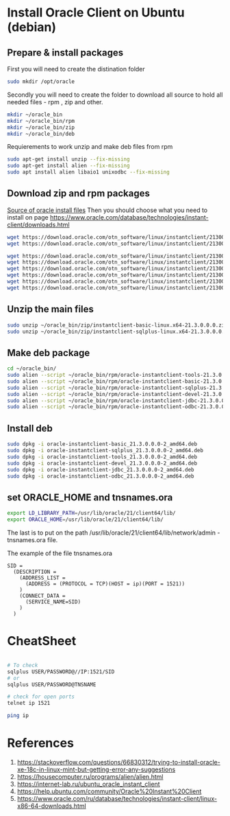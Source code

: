  # Install Oracle Client on Ubuntu (debian)
 
## Prepare & install packages 
First you will need to create the distination folder 
 ```bash
sudo mkdir /opt/oracle
 ```

Secondly you will need to create the folder to download all source to hold all needed files - rpm , zip and other. 
 ```bash
mkdir ~/oracle_bin 
mkdir ~/oracle_bin/rpm
mkdir ~/oracle_bin/zip
mkdir ~/oracle_bin/deb
 ```

Requierements to work unzip and make deb files from rpm
 ```bash
sudo apt-get install unzip --fix-missing
sudo apt-get install alien --fix-missing
sudo apt install alien libaio1 unixodbc --fix-missing
 ```
 

## Download zip and rpm packages 

[Source of oracle install files](https://www.oracle.com/ru/database/technologies/instant-client/linux-x86-64-downloads.html)
Then you should choose what you need to install  on page https://www.oracle.com/database/technologies/instant-client/downloads.html

```bash 
wget https://download.oracle.com/otn_software/linux/instantclient/213000/instantclient-basic-linux.x64-21.3.0.0.0.zip -P  ~/oracle_bin/zip
wget https://download.oracle.com/otn_software/linux/instantclient/213000/instantclient-sqlplus-linux.x64-21.3.0.0.0.zip -P  ~/oracle_bin/zip
 ```

```bash 
wget https://download.oracle.com/otn_software/linux/instantclient/213000/oracle-instantclient-sqlplus-21.3.0.0.0-1.el8.x86_64.rpm -P  ~/oracle_bin/rpm
wget https://download.oracle.com/otn_software/linux/instantclient/213000/oracle-instantclient-basic-21.3.0.0.0-1.el8.x86_64.rpm -P  ~/oracle_bin/rpm
wget https://download.oracle.com/otn_software/linux/instantclient/213000/oracle-instantclient-tools-21.3.0.0.0-1.el8.x86_64.rpm -P  ~/oracle_bin/rpm
wget https://download.oracle.com/otn_software/linux/instantclient/213000/oracle-instantclient-devel-21.3.0.0.0-1.el8.x86_64.rpm -P  ~/oracle_bin/rpm
wget https://download.oracle.com/otn_software/linux/instantclient/213000/oracle-instantclient-jdbc-21.3.0.0.0-1.el8.x86_64.rpm -P  ~/oracle_bin/rpm
wget https://download.oracle.com/otn_software/linux/instantclient/213000/oracle-instantclient-odbc-21.3.0.0.0-1.el8.x86_64.rpm -P  ~/oracle_bin/rpm
```

## Unzip the main files

```bash 
sudo unzip ~/oracle_bin/zip/instantclient-basic-linux.x64-21.3.0.0.0.zip -d /opt/oracle
sudo unzip ~/oracle_bin/zip/instantclient-sqlplus-linux.x64-21.3.0.0.0.zip -d /opt/oracle
```
## Make deb package 
```bash 
cd ~/oracle_bin/
sudo alien --script ~/oracle_bin/rpm/oracle-instantclient-tools-21.3.0.0.0-1.el8.x86_64.rpm
sudo alien --script ~/oracle_bin/rpm/oracle-instantclient-basic-21.3.0.0.0-1.el8.x86_64.rpm 
sudo alien --script ~/oracle_bin/rpm/oracle-instantclient-sqlplus-21.3.0.0.0-1.el8.x86_64.rpm
sudo alien --script ~/oracle_bin/rpm/oracle-instantclient-devel-21.3.0.0.0-1.el8.x86_64.rpm
sudo alien --script ~/oracle_bin/rpm/oracle-instantclient-jdbc-21.3.0.0.0-1.el8.x86_64.rpm
sudo alien --script ~/oracle_bin/rpm/oracle-instantclient-odbc-21.3.0.0.0-1.el8.x86_64.rpm
```
## Install deb
```bash 
sudo dpkg -i oracle-instantclient-basic_21.3.0.0.0-2_amd64.deb
sudo dpkg -i oracle-instantclient-sqlplus_21.3.0.0.0-2_amd64.deb
sudo dpkg -i oracle-instantclient-tools_21.3.0.0.0-2_amd64.deb
sudo dpkg -i oracle-instantclient-devel_21.3.0.0.0-2_amd64.deb
sudo dpkg -i oracle-instantclient-jdbc_21.3.0.0.0-2_amd64.deb
sudo dpkg -i oracle-instantclient-odbc_21.3.0.0.0-2_amd64.deb
```

## set ORACLE_HOME and tnsnames.ora
```bash  
export LD_LIBRARY_PATH=/usr/lib/oracle/21/client64/lib/
export ORACLE_HOME=/usr/lib/oracle/21/client64/lib/

```

The last is to put on the path  /usr/lib/oracle/21/client64/lib/network/admin - tnsnames.ora file. 

The example of the file tnsnames.ora

```
SID =
  (DESCRIPTION =
    (ADDRESS_LIST =
      (ADDRESS = (PROTOCOL = TCP)(HOST = ip)(PORT = 1521)) 
    )
    (CONNECT_DATA =
      (SERVICE_NAME=SID)
    )
  ) 
```

# CheatSheet 
```bash  

# To check 
sqlplus USER/PASSWORD@//IP:1521/SID 
# or 
sqlplus USER/PASSWORD@TNSNAME 

# check for open ports  
telnet ip 1521 

ping ip
```

# References

1. https://stackoverflow.com/questions/66830312/trying-to-install-oracle-xe-18c-in-linux-mint-but-getting-error-any-suggestions
2. https://housecomputer.ru/programs/alien/alien.html
3. https://internet-lab.ru/ubuntu_oracle_instant_client
4. https://help.ubuntu.com/community/Oracle%20Instant%20Client
5. https://www.oracle.com/ru/database/technologies/instant-client/linux-x86-64-downloads.html